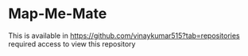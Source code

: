 # Map-Me-Mate
This is available in https://github.com/vinaykumar515?tab=repositories required access to view this repository
